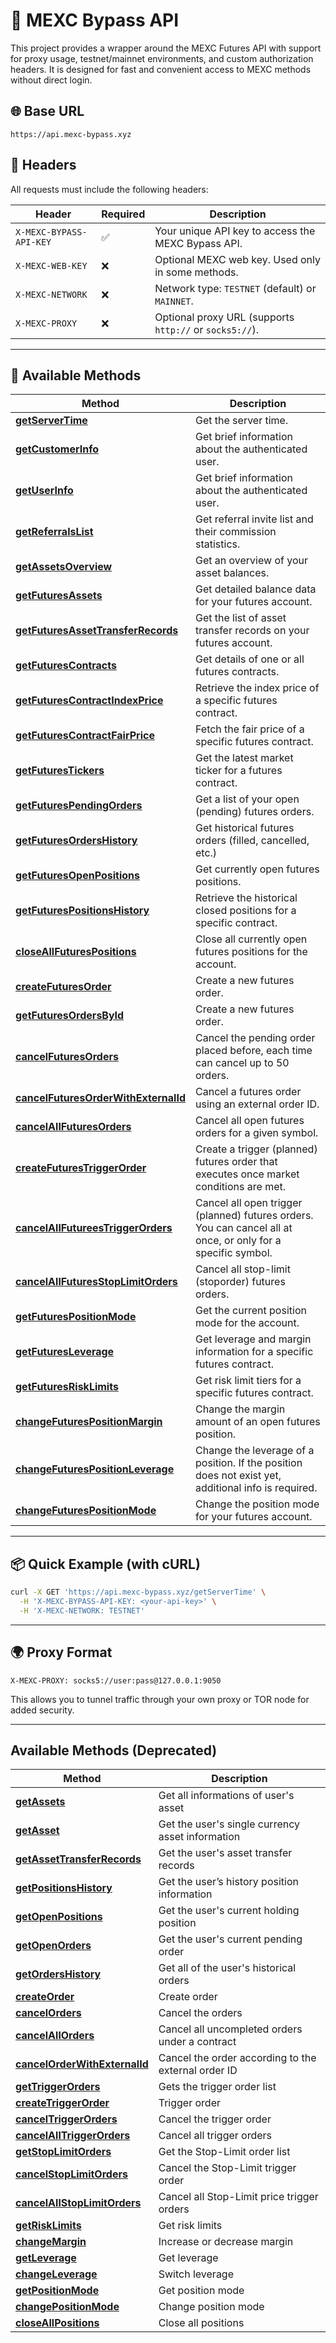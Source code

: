 # 🚀 MEXC Bypass API

This project provides a wrapper around the MEXC Futures API with support for proxy usage, testnet/mainnet environments, and custom authorization headers. It is designed for fast and convenient access to MEXC methods without direct login.

## 🌐 Base URL

```
https://api.mexc-bypass.xyz
```

## 📌 Headers

All requests must include the following headers:

| Header                  | Required | Description                                                                 |
|-------------------------|----------|-----------------------------------------------------------------------------|
| `X-MEXC-BYPASS-API-KEY` | ✅       | Your unique API key to access the MEXC Bypass API.                          |
| `X-MEXC-WEB-KEY`        | ❌       | Optional MEXC web key. Used only in some methods.                           |
| `X-MEXC-NETWORK`        | ❌       | Network type: `TESTNET` (default) or `MAINNET`.                             |
| `X-MEXC-PROXY`          | ❌       | Optional proxy URL (supports `http://` or `socks5://`).                     |

---

## 📁 Available Methods

| Method | Description |
|--------|-------------|
| [**getServerTime**](/docs/methods/getServerTime.md) | Get the server time. |
| [**getCustomerInfo**](/docs/methods/getCustomerInfo.md) | Get brief information about the authenticated user. |
| [**getUserInfo**](/docs/methods/getUserInfo.md) | Get brief information about the authenticated user. |
| [**getReferralsList**](/docs/methods/getReferralsList.md) | Get referral invite list and their commission statistics. |
| [**getAssetsOverview**](/docs/methods/getAssetsOverview.md) | Get an overview of your asset balances. |
| [**getFuturesAssets**](/docs/methods/getFuturesAssets.md) | Get detailed balance data for your futures account. |
| [**getFuturesAssetTransferRecords**](/docs/methods/getFuturesAssetTransferRecords.md) | Get the list of asset transfer records on your futures account. |
| [**getFuturesContracts**](/docs/methods/getFuturesContracts.md) | Get details of one or all futures contracts. |
| [**getFuturesContractIndexPrice**](/docs/methods/getFuturesContractIndexPrice.md) | Retrieve the index price of a specific futures contract. |
| [**getFuturesContractFairPrice**](/docs/methods/getFuturesContractFairPrice.md) | Fetch the fair price of a specific futures contract. |
| [**getFuturesTickers**](/docs/methods/getFuturesTickers.md) | Get the latest market ticker for a futures contract. |
| [**getFuturesPendingOrders**](/docs/methods/getFuturesPendingOrders.md) | Get a list of your open (pending) futures orders. |
| [**getFuturesOrdersHistory**](/docs/methods/getFuturesOrdersHistory.md) | Get historical futures orders (filled, cancelled, etc.) |
| [**getFuturesOpenPositions**](/docs/methods/getFuturesOpenPositions.md) | Get currently open futures positions. |
| [**getFuturesPositionsHistory**](/docs/methods/getFuturesPositionsHistory.md) | Retrieve the historical closed positions for a specific contract. |
| [**closeAllFuturesPositions**](/docs/methods/closeAllFuturesPositions.md) | Close all currently open futures positions for the account. |
| [**createFuturesOrder**](/docs/methods/createFuturesOrder.md) | Create a new futures order. |
| [**getFuturesOrdersById**](/docs/methods/getFuturesOrdersById.md) | Create a new futures order. |
| [**cancelFuturesOrders**](/docs/methods/cancelFuturesOrders.md) | Cancel the pending order placed before, each time can cancel up to 50 orders. |
| [**cancelFuturesOrderWithExternalId**](/docs/methods/cancelFuturesOrderWithExternalId.md) | Cancel a futures order using an external order ID. |
| [**cancelAllFuturesOrders**](/docs/methods/cancelAllFuturesOrders.md) | Cancel all open futures orders for a given symbol. |
| [**createFuturesTriggerOrder**](/docs/methods/createFuturesTriggerOrder.md) | Create a trigger (planned) futures order that executes once market conditions are met. |
| [**cancelAllFutureesTriggerOrders**](/docs/methods/cancelAllFutureesTriggerOrders.md) | Cancel all open trigger (planned) futures orders. You can cancel all at once, or only for a specific symbol. |
| [**cancelAllFuturesStopLimitOrders**](/docs/methods/cancelAllFuturesStopLimitOrders.md) | Cancel all stop-limit (stoporder) futures orders. |
| [**getFuturesPositionMode**](/docs/methods/getFuturesPositionMode.md) | Get the current position mode for the account. |
| [**getFuturesLeverage**](/docs/methods/getFuturesLeverage.md) | Get leverage and margin information for a specific futures contract. |
| [**getFuturesRiskLimits**](/docs/methods/getFuturesRiskLimits.md) | Get risk limit tiers for a specific futures contract. |
| [**changeFuturesPositionMargin**](/docs/methods/changeFuturesPositionMargin.md) | Change the margin amount of an open futures position. |
| [**changeFuturesPositionLeverage**](/docs/methods/changeFuturesPositionLeverage.md) | Change the leverage of a position. If the position does not exist yet, additional info is required. |
| [**changeFuturesPositionMode**](/docs/methods/changeFuturesPositionMode.md) | Change the position mode for your futures account. |

---

## 📦 Quick Example (with cURL)

```bash
curl -X GET 'https://api.mexc-bypass.xyz/getServerTime' \
  -H 'X-MEXC-BYPASS-API-KEY: <your-api-key>' \
  -H 'X-MEXC-NETWORK: TESTNET'
```

---

## 🌍 Proxy Format

```
X-MEXC-PROXY: socks5://user:pass@127.0.0.1:9050
```

This allows you to tunnel traffic through your own proxy or TOR node for added security.


---



## Available Methods (Deprecated)

| Method | Description |
|--------|-------------|
| [**getAssets**](/docs/methods_deprecated/getAssets.md) | Get all informations of user's asset |
| [**getAsset**](/docs/methods_deprecated/getAsset.md) | Get the user's single currency asset information |
| [**getAssetTransferRecords**](/docs/methods_deprecated/getAssetTransferRecords.md) | Get the user's asset transfer records |
| [**getPositionsHistory**](/docs/methods_deprecated/getPositionsHistory.md) | Get the user’s history position information |
| [**getOpenPositions**](/docs/methods_deprecated/getOpenPositions.md) | Get the user's current holding position |
| [**getOpenOrders**](/docs/methods_deprecated/getOpenOrders.md) | Get the user's current pending order |
| [**getOrdersHistory**](/docs/methods_deprecated/getOrdersHistory.md) | Get all of the user's historical orders |
| [**createOrder**](/docs/methods_deprecated/createOrder.md) | Create order |
| [**cancelOrders**](/docs/methods_deprecated/cancelOrders.md) | Cancel the orders |
| [**cancelAllOrders**](/docs/methods_deprecated/cancelAllOrders.md) | Cancel all uncompleted orders under a contract |
| [**cancelOrderWithExternalId**](/docs/methods_deprecated/cancelOrderWithExternalId.md) | Cancel the order according to the external order ID |
| [**getTriggerOrders**](/docs/methods_deprecated/getTriggerOrders.md) | Gets the trigger order list |
| [**createTriggerOrder**](/docs/methods_deprecated/createTriggerOrder.md) | Trigger order |
| [**cancelTriggerOrders**](/docs/methods_deprecated/cancelTriggerOrders.md) | Cancel the trigger order |
| [**cancelAllTriggerOrders**](/docs/methods_deprecated/cancelAllTriggerOrders.md) | Cancel all trigger orders |
| [**getStopLimitOrders**](/docs/methods_deprecated/getStopLimitOrders.md) | Get the Stop-Limit order list |
| [**cancelStopLimitOrders**](/docs/methods_deprecated/cancelStopLimitOrders.md) | Cancel the Stop-Limit trigger order |
| [**cancelAllStopLimitOrders**](/docs/methods_deprecated/cancelAllStopLimitOrders.md) | Cancel all Stop-Limit price trigger orders |
| [**getRiskLimits**](/docs/methods_deprecated/getRiskLimits.md) | Get risk limits |
| [**changeMargin**](/docs/methods_deprecated/changeMargin.md) | Increase or decrease margin |
| [**getLeverage**](/docs/methods_deprecated/getLeverage.md) | Get leverage |
| [**changeLeverage**](/docs/methods_deprecated/changeLeverage.md) | Switch leverage |
| [**getPositionMode**](/docs/methods_deprecated/getPositionMode.md) | Get position mode |
| [**changePositionMode**](/docs/methods_deprecated/changePositionMode.md) | Change position mode |
| [**closeAllPositions**](/docs/methods_deprecated/closeAllPositions.md) | Close all positions |